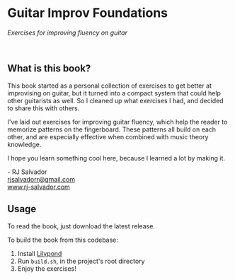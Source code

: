 # Guitar Improv Foundations

_Exercises for improving fluency on guitar_

&nbsp;

## What is this book?

This book started as a personal collection of exercises to get better at improvising on guitar, but it turned into a compact system that could help other guitarists as well. So I cleaned up what exercises I had, and decided to share this with others.

I've laid out exercises for improving guitar fluency, which help the reader to memorize patterns on the fingerboard. These patterns all build on each other, and are especially effective when combined with music theory knowledge.

I hope you learn something cool here, because I learned a lot by making it.

\- RJ Salvador  
rjsalvadorr@gmail.com  
www.rj-salvador.com

## Usage

To read the book, just download the latest release.

To build the book from this codebase:

1. Install [Lilypond](http://lilypond.org)
1. Run `build.sh`, in the project's root directory
1. Enjoy the exercises!
